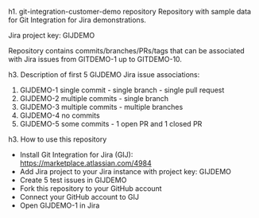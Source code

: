 h1. git-integration-customer-demo repository
Repository with sample data for Git Integration for Jira demonstrations.

Jira project key: GIJDEMO

Repository contains commits/branches/PRs/tags that can be associated with Jira issues from GITDEMO-1 up to GITDEMO-10.

h3. Description of first 5 GIJDEMO Jira issue associations:
1) GIJDEMO-1 single commit - single branch - single pull request
2) GIJDEMO-2 multiple commits - single branch
3) GIJDEMO-3 multiple commits - multiple branches
4) GIJDEMO-4 no commits
5) GIJDEMO-5 some commits - 1 open PR and 1 closed PR

h3. How to use this repository
- Install Git Integration for Jira (GIJ): https://marketplace.atlassian.com/4984
- Add Jira project to your Jira instance with project key: GIJDEMO
- Create 5 test issues in GIJDEMO
- Fork this repository to your GitHub account
- Connect your GitHub account to GIJ
- Open GIJDEMO-1 in Jira
